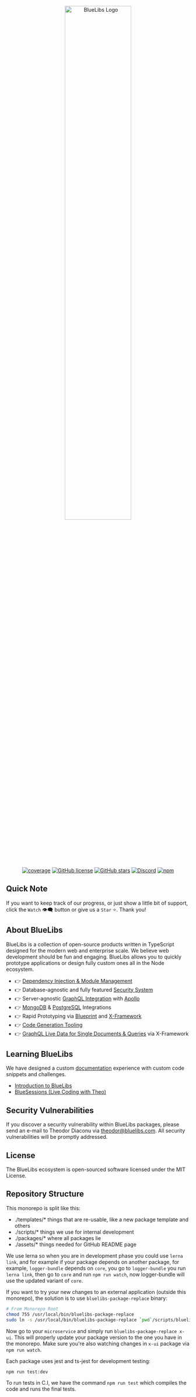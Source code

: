 <p align="center">
  <a href="https://www.bluelibs.com" target="_blank"><img src="https://www.bluelibs.com/img/github/bluelibs-logo.svg" alt="BlueLibs Logo" width="60%"/></a>
</p>

<p align="center">
  <a href="https://circleci.com/gh/bluelibs/bluelibs/tree/main"><img src="https://circleci.com/gh/bluelibs/bluelibs/tree/main.svg?style=svg" alt="coverage" /></a>
  <a href="https://github.com/bluelibs/bluelibs/blob/main/LICENSE.md"><img alt="GitHub license" src="https://img.shields.io/github/license/bluelibs/bluelibs"></a>
  <a href="https://github.com/bluelibs/bluelibs/stargazers"><img alt="GitHub stars" src="https://img.shields.io/github/stars/bluelibs/bluelibs?label=stars"></a>
  <a href="https://discord.com/invite/GmNeRDqxvp" target="_blank"><img src="https://img.shields.io/badge/discord-online-brightgreen.svg" alt="Discord"/></a>
  <a href="https://www.npmjs.com/org/bluelibs" target="_blank"><img alt="npm" src="https://img.shields.io/npm/dm/@bluelibs/core"></a>
</p>

## Quick Note

If you want to keep track of our progress, or just show a little bit of support, click the `Watch` 👁‍🗨 button or give us a `Star` ⭐️. Thank you!

## About BlueLibs

BlueLibs is a collection of open-source products written in TypeScript designed for the modern web and enterprise scale. We believe web development should be fun and engaging. BlueLibs allows you to quickly prototype applications or design fully custom ones all in the Node ecosystem.

- 👉 [Dependency Injection & Module Management](https://www.bluelibs.com/docs/package-core)
- 👉 Database-agnostic and fully featured [Security System](https://www.bluelibs.com/docs/package-security)
- 👉 Server-agnostic [GraphQL Integration](https://www.bluelibs.com/docs/package-graphql) with [Apollo](https://www.bluelibs.com/docs/package-apollo)
- 👉 [MongoDB](https://www.bluelibs.com/docs/package-mongo) & [PostgreSQL](https://www.bluelibs.com/docs/package-sql) Integrations
- 👉 Rapid Prototyping via [Blueprint](https://www.bluelibs.com/products/blueprint/) and [X-Framework](https://www.bluelibs.com/products/x-framework/)
- 👉 [Code Generation Tooling](https://www.bluelibs.com/docs/package-x-cli)
- 👉 [GraphQL Live Data for Single Documents & Queries](https://www.bluelibs.com/docs/package-x-bundle#live-data) via X-Framework

## Learning BlueLibs

We have designed a custom [documentation](https://www.bluelibs.com/docs) experience with custom code snippets and challenges.

- [Introduction to BlueLibs](https://www.youtube.com/watch?v=uXmiC3LogYw)
- [BlueSessions (Live Coding with Theo)](https://www.youtube.com/watch?v=6ooKaI6KyA8&list=PLZjXvs8vDYPzBAjFbTGSp49Nu3_Vj2IzN)

## Security Vulnerabilities

If you discover a security vulnerability within BlueLibs packages, please send an e-mail to Theodor Diaconu via [theodor@bluelibs.com](mailto:theodor@bluelibs.com). All security vulnerabilities will be promptly addressed.

## License

The BlueLibs ecosystem is open-sourced software licensed under the MIT License.

## Repository Structure

This monorepo is split like this:

- ./templates/\* things that are re-usable, like a new package template and others
- ./scripts/\* things we use for internal development
- ./packages/\* where all packages lie
- ./assets/\* things needed for GitHub README page

We use lerna so when you are in development phase you could use `lerna link`, and for example if your package depends on another package, for example, `logger-bundle` depends on `core`, you go to `logger-bundle` you run `lerna link`, then go to `core` and run `npm run watch`, now logger-bundle will use the updated variant of `core`.

If you want to try your new changes to an external application (outside this monorepo), the solution is to use `bluelibs-package-replace` binary:

```bash
# From Monorepo Root
chmod 755 /usr/local/bin/bluelibs-package-replace
sudo ln -s /usr/local/bin/bluelibs-package-replace `pwd`/scripts/bluelibs-package-replace
```

Now go to your `microservice` and simply run `bluelibs-package-replace x-ui`. This will properly update your package version to the one you have in the monorepo. Make sure you're also watching changes in `x-ui` package via `npm run watch`.

Each package uses jest and ts-jest for development testing:

```bash
npm run test:dev
```

To run tests in C.I, we have the command `npm run test` which compiles the code and runs the final tests.
